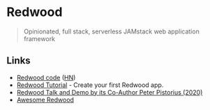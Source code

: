# Redwood

> Opinionated, full stack, serverless JAMstack web application framework

## Links

* [Redwood code](https://github.com/redwoodjs/redwood) \([HN](https://news.ycombinator.com/item?id=22537944)\)
* [Redwood Tutorial](https://github.com/redwoodjs/tutorial) - Create your first Redwood app.
* [Redwood Talk and Demo by its Co-Author Peter Pistorius \(2020\)](https://www.youtube.com/watch?v=rAb0H-MD-Fs)
* [Awesome Redwood](https://github.com/redwoodjs/awesome-redwood)

